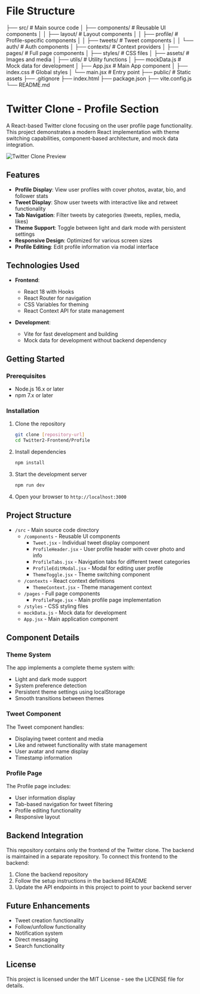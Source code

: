 # File Structure

├── src/ # Main source code
│ ├── components/ # Reusable UI components
│ │ ├── layout/ # Layout components
│ │ ├── profile/ # Profile-specific components
│ │ ├── tweets/ # Tweet components
│ │ └── auth/ # Auth components
│ ├── contexts/ # Context providers
│ ├── pages/ # Full page components
│ ├── styles/ # CSS files
│ ├── assets/ # Images and media
│ ├── utils/ # Utility functions
│ ├── mockData.js # Mock data for development
│ ├── App.jsx # Main App component
│ ├── index.css # Global styles
│ └── main.jsx # Entry point
├── public/ # Static assets
├── .gitignore
├── index.html
├── package.json
├── vite.config.js
└── README.md

# Twitter Clone - Profile Section

A React-based Twitter clone focusing on the user profile page functionality. This project demonstrates a modern React implementation with theme switching capabilities, component-based architecture, and mock data integration.

![Twitter Clone Preview](https://placehold.co/600x400?text=Twitter+Clone+Preview)

## Features

- **Profile Display**: View user profiles with cover photos, avatar, bio, and follower stats
- **Tweet Display**: Show user tweets with interactive like and retweet functionality
- **Tab Navigation**: Filter tweets by categories (tweets, replies, media, likes)
- **Theme Support**: Toggle between light and dark mode with persistent settings
- **Responsive Design**: Optimized for various screen sizes
- **Profile Editing**: Edit profile information via modal interface

## Technologies Used

- **Frontend**:

  - React 18 with Hooks
  - React Router for navigation
  - CSS Variables for theming
  - React Context API for state management

- **Development**:
  - Vite for fast development and building
  - Mock data for development without backend dependency

## Getting Started

### Prerequisites

- Node.js 16.x or later
- npm 7.x or later

### Installation

1. Clone the repository

   ```bash
   git clone [repository-url]
   cd Twitter2-Frontend/Profile
   ```

2. Install dependencies

   ```bash
   npm install
   ```

3. Start the development server

   ```bash
   npm run dev
   ```

4. Open your browser to `http://localhost:3000`

## Project Structure

- `/src` - Main source code directory
  - `/components` - Reusable UI components
    - `Tweet.jsx` - Individual tweet display component
    - `ProfileHeader.jsx` - User profile header with cover photo and info
    - `ProfileTabs.jsx` - Navigation tabs for different tweet categories
    - `ProfileEditModal.jsx` - Modal for editing user profile
    - `ThemeToggle.jsx` - Theme switching component
  - `/contexts` - React context definitions
    - `ThemeContext.jsx` - Theme management context
  - `/pages` - Full page components
    - `ProfilePage.jsx` - Main profile page implementation
  - `/styles` - CSS styling files
  - `mockData.js` - Mock data for development
  - `App.jsx` - Main application component

## Component Details

### Theme System

The app implements a complete theme system with:

- Light and dark mode support
- System preference detection
- Persistent theme settings using localStorage
- Smooth transitions between themes

### Tweet Component

The Tweet component handles:

- Displaying tweet content and media
- Like and retweet functionality with state management
- User avatar and name display
- Timestamp information

### Profile Page

The Profile page includes:

- User information display
- Tab-based navigation for tweet filtering
- Profile editing functionality
- Responsive layout

## Backend Integration

This repository contains only the frontend of the Twitter clone. The backend is maintained in a separate repository. To connect this frontend to the backend:

1. Clone the backend repository
2. Follow the setup instructions in the backend README
3. Update the API endpoints in this project to point to your backend server

## Future Enhancements

- Tweet creation functionality
- Follow/unfollow functionality
- Notification system
- Direct messaging
- Search functionality

## License

This project is licensed under the MIT License - see the LICENSE file for details.
